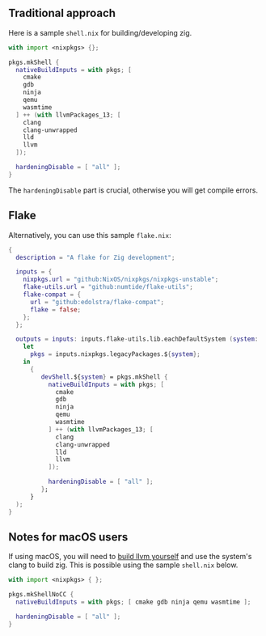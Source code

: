 ## Traditional approach

Here is a sample `shell.nix` for building/developing zig.
```nix
with import <nixpkgs> {};

pkgs.mkShell {
  nativeBuildInputs = with pkgs; [
    cmake
    gdb
    ninja
    qemu
    wasmtime
  ] ++ (with llvmPackages_13; [
    clang
    clang-unwrapped
    lld
    llvm
  ]);

  hardeningDisable = [ "all" ];
}
```
The `hardeningDisable` part is crucial, otherwise you will get compile errors.

## Flake

Alternatively, you can use this sample `flake.nix`:

```nix
{
  description = "A flake for Zig development";

  inputs = {
    nixpkgs.url = "github:NixOS/nixpkgs/nixpkgs-unstable";
    flake-utils.url = "github:numtide/flake-utils";
    flake-compat = {
      url = "github:edolstra/flake-compat";
      flake = false;
    };
  };

  outputs = inputs: inputs.flake-utils.lib.eachDefaultSystem (system:
    let
      pkgs = inputs.nixpkgs.legacyPackages.${system};
    in
      {
         devShell.${system} = pkgs.mkShell {
           nativeBuildInputs = with pkgs; [
             cmake
             gdb
             ninja
             qemu
             wasmtime
           ] ++ (with llvmPackages_13; [
             clang
             clang-unwrapped
             lld
             llvm
           ]);

           hardeningDisable = [ "all" ];
         };
      }
  );
}
```

## Notes for macOS users

If using macOS, you will need to [build llvm yourself](https://github.com/ziglang/zig/wiki/How-to-build-LLVM,-libclang,-and-liblld-from-source) and use the system's clang to build zig. This is possible using the sample `shell.nix` below.

```nix
with import <nixpkgs> { };

pkgs.mkShellNoCC {
  nativeBuildInputs = with pkgs; [ cmake gdb ninja qemu wasmtime ];

  hardeningDisable = [ "all" ];
}
```